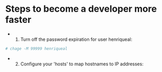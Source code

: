 # Steps to become a developer more faster

- 1) Turn off the password expiration for user henriqueal:
```bash
# chage -M 99999 henriqueal
```

- 2) Configure your 'hosts' to map hostnames to IP addresses:

